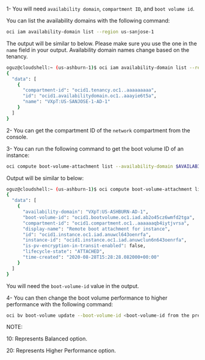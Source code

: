 1- You will need ```availability domain```, ```compartment ID```, and ```boot volume id```.

You can list the availability domains with the following command:

```sh
oci iam availability-domain list --region us-sanjose-1
```

The output will be similar to below. Please make sure you use the one in the `name` field in your output. Availability domain names change based on the tenancy.

```sh
oguz@cloudshell:~ (us-ashburn-1)$ oci iam availability-domain list --region us-sanjose-1
{
  "data": [
    {
      "compartment-id": "ocid1.tenancy.oc1..aaaaaaaaa",
      "id": "ocid1.availabilitydomain.oc1..aaayie6t5a",
      "name": "VXpT:US-SANJOSE-1-AD-1"
    }
  ]
}
```

2- You can get the compartment ID of the `network` compartment from the console.


3- You can run the following command to get the boot volume ID of an instance:

```sh
oci compute boot-volume-attachment list --availability-domain $AVAILABILITY_DOMAIN --compartment-id $COMPARTMENT_ID --instance-id $INSTANCE_ID
```

Output will be similar to below:

```sh
oguz@cloudshell:~ (us-ashburn-1)$ oci compute boot-volume-attachment list --availability-domain VXpT:US-ASHBURN-AD-1 --compartment-id ocid1.compartment.oc1..aaaaaaaamgpf7k52h2qbh4iytjvrsa --instance-id ocid1.instance.oc1.iad.anuwcyzqj3tun6n643oenrfa
{
  "data": [
    {
      "availability-domain": "VXpT:US-ASHBURN-AD-1",
      "boot-volume-id": "ocid1.bootvolume.oc1.iad.ab2o45cz6wmfd2tga",
      "compartment-id": "ocid1.compartment.oc1..aaaaaaqb4iytjvrsa",
      "display-name": "Remote boot attachment for instance",
      "id": "ocid1.instance.oc1.iad.anuwcl643oenrfa",
      "instance-id": "ocid1.instance.oc1.iad.anuwclun6n643oenrfa",
      "is-pv-encryption-in-transit-enabled": false,
      "lifecycle-state": "ATTACHED",
      "time-created": "2020-08-28T15:28:28.082000+00:00"
    }
  ]
}
```

You will need the `boot-volume-id` value in the output.

4- You can then change the boot volume performance to higher performance with the following command:

```sh
oci bv boot-volume update --boot-volume-id <boot-volume-id from the previous step> --vpus-per-gb 20
```


NOTE:

10: Represents Balanced option.

20: Represents Higher Performance option.
